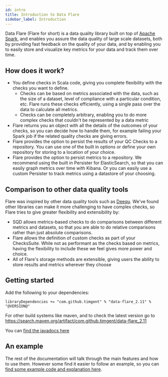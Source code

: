 ```yaml
---
id: intro
title: Introduction to Data Flare
sidebar_label: Introduction
---
```


Data Flare (Flare for short) is a data quality library built on top of [Apache Spark](https://spark.apache.org/), and enables
you assure the data quality of large scale datasets, both by providing fast feedback on the quality of your data, and
by enabling you to easily store and visualize key metrics for your data and track them over time.

## How does it work?
* You define checks in Scala code, giving you complete flexibility with the checks you want to define.
  * Checks can be based on metrics associated with the data, such as the size of a dataset, level of compliance with a
particular condition, etc. Flare runs these checks efficiently, using a single pass over the data to calculate all
metrics.
  * Checks can be completely arbitrary, enabling you to do more complex checks that couldn't be represented by a data 
metric
* Flare returns you an object with all the details of the outcomes of your checks, so you can decide how to
handle them, for example failing your Spark job if the related quality checks are giving errors.
* Flare provides the option to persist the results of your QC Checks to a repository. You can use one of the
built in options or define your own repository for storing to a location of your choice.
* Flare provides the option to persist metrics to a repository. We recommend using the built in Persister for 
ElasticSearch, so that you can easily graph metrics over time with Kibana. Or you can easily use a custom Persister to
track metrics using a datastore of your choosing.

## Comparison to other data quality tools
Flare was inspired by other data quality tools such as [Deequ](https://github.com/awslabs/deequ). We've found other
libraries can make it more challenging to have complex checks, so Flare tries to give greater flexibility and
extensibility by:

* SQD allows metrics-based checks to do comparisons between different metrics and datasets, so that you are able to do
relative comparisons rather than just absolute comparisons.
* Flare allows the definition of custom checks as part of your ChecksSuite. While not as performant as the checks based on
metrics, having the flexibility to include these we feel gives more power and choice.
* All of Flare's storage methods are extensible, giving users the ability to store results and metrics wherever they 
choose

## Getting started
Add the following to your dependencies:
```
libraryDependencies += "com.github.timgent" % "data-flare_2.11" % "@VERSION@"
```
For other build systems like maven, and to check the latest version go to 
https://search.maven.org/artifact/com.github.timgent/data-flare_2.11

You can [find the javadocs here](https://www.javadoc.io/doc/com.github.timgent/data-flare_2.11/latest/index.html#package)

## An example
The rest of the documentation will talk through the main features and how to use them. However some find it easier to
follow an example, so you can 
[find some example code and explanation here](https://github.com/timgent/data-flare/tree/master/src/main/scala/com/github/timgent/data-flare/examples).
